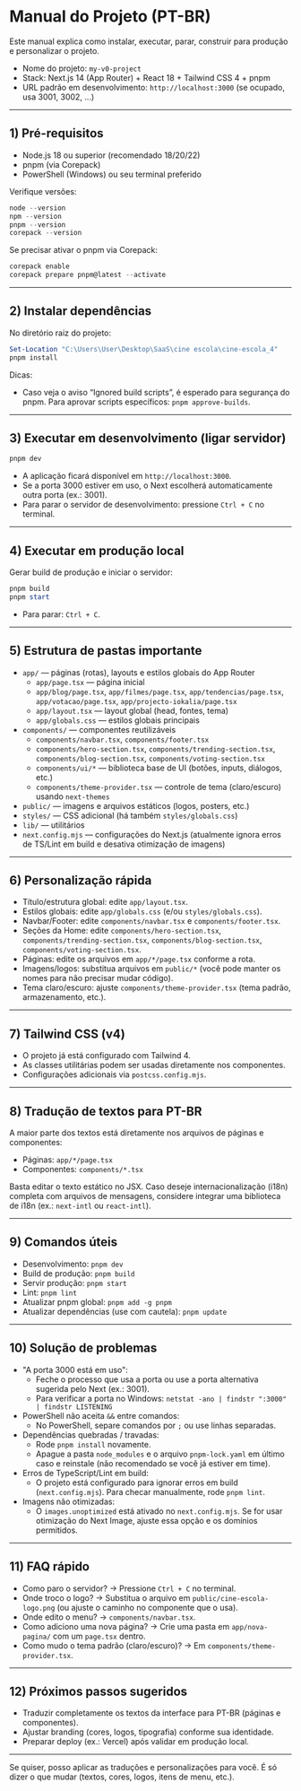 # Manual do Projeto (PT-BR)

Este manual explica como instalar, executar, parar, construir para produção e personalizar o projeto.

- Nome do projeto: `my-v0-project`
- Stack: Next.js 14 (App Router) + React 18 + Tailwind CSS 4 + pnpm
- URL padrão em desenvolvimento: `http://localhost:3000` (se ocupado, usa 3001, 3002, ...)

---

## 1) Pré-requisitos

- Node.js 18 ou superior (recomendado 18/20/22)
- pnpm (via Corepack)
- PowerShell (Windows) ou seu terminal preferido

Verifique versões:
```powershell
node --version
npm --version
pnpm --version
corepack --version
```
Se precisar ativar o pnpm via Corepack:
```powershell
corepack enable
corepack prepare pnpm@latest --activate
```

---

## 2) Instalar dependências

No diretório raiz do projeto:
```powershell
Set-Location "C:\Users\User\Desktop\SaaS\cine escola\cine-escola_4"
pnpm install
```
Dicas:
- Caso veja o aviso “Ignored build scripts”, é esperado para segurança do pnpm. Para aprovar scripts específicos: `pnpm approve-builds`.

---

## 3) Executar em desenvolvimento (ligar servidor)
```powershell
pnpm dev
```
- A aplicação ficará disponível em `http://localhost:3000`.
- Se a porta 3000 estiver em uso, o Next escolherá automaticamente outra porta (ex.: 3001).
- Para parar o servidor de desenvolvimento: pressione `Ctrl + C` no terminal.

---

## 4) Executar em produção local

Gerar build de produção e iniciar o servidor:
```powershell
pnpm build
pnpm start
```
- Para parar: `Ctrl + C`.

---

## 5) Estrutura de pastas importante

- `app/` — páginas (rotas), layouts e estilos globais do App Router
  - `app/page.tsx` — página inicial
  - `app/blog/page.tsx`, `app/filmes/page.tsx`, `app/tendencias/page.tsx`, `app/votacao/page.tsx`, `app/projecto-iokalia/page.tsx`
  - `app/layout.tsx` — layout global (head, fontes, tema)
  - `app/globals.css` — estilos globais principais
- `components/` — componentes reutilizáveis
  - `components/navbar.tsx`, `components/footer.tsx`
  - `components/hero-section.tsx`, `components/trending-section.tsx`, `components/blog-section.tsx`, `components/voting-section.tsx`
  - `components/ui/*` — biblioteca base de UI (botões, inputs, diálogos, etc.)
  - `components/theme-provider.tsx` — controle de tema (claro/escuro) usando `next-themes`
- `public/` — imagens e arquivos estáticos (logos, posters, etc.)
- `styles/` — CSS adicional (há também `styles/globals.css`)
- `lib/` — utilitários
- `next.config.mjs` — configurações do Next.js (atualmente ignora erros de TS/Lint em build e desativa otimização de imagens)

---

## 6) Personalização rápida

- Título/estrutura global: edite `app/layout.tsx`.
- Estilos globais: edite `app/globals.css` (e/ou `styles/globals.css`).
- Navbar/Footer: edite `components/navbar.tsx` e `components/footer.tsx`.
- Seções da Home: edite `components/hero-section.tsx`, `components/trending-section.tsx`, `components/blog-section.tsx`, `components/voting-section.tsx`.
- Páginas: edite os arquivos em `app/*/page.tsx` conforme a rota.
- Imagens/logos: substitua arquivos em `public/*` (você pode manter os nomes para não precisar mudar código).
- Tema claro/escuro: ajuste `components/theme-provider.tsx` (tema padrão, armazenamento, etc.).

---

## 7) Tailwind CSS (v4)

- O projeto já está configurado com Tailwind 4.
- As classes utilitárias podem ser usadas diretamente nos componentes.
- Configurações adicionais via `postcss.config.mjs`.

---

## 8) Tradução de textos para PT-BR

A maior parte dos textos está diretamente nos arquivos de páginas e componentes:
- Páginas: `app/*/page.tsx`
- Componentes: `components/*.tsx`

Basta editar o texto estático no JSX. Caso deseje internacionalização (i18n) completa com arquivos de mensagens, considere integrar uma biblioteca de i18n (ex.: `next-intl` ou `react-intl`).

---

## 9) Comandos úteis

- Desenvolvimento: `pnpm dev`
- Build de produção: `pnpm build`
- Servir produção: `pnpm start`
- Lint: `pnpm lint`
- Atualizar pnpm global: `pnpm add -g pnpm`
- Atualizar dependências (use com cautela): `pnpm update`

---

## 10) Solução de problemas

- "A porta 3000 está em uso":
  - Feche o processo que usa a porta ou use a porta alternativa sugerida pelo Next (ex.: 3001).
  - Para verificar a porta no Windows: `netstat -ano | findstr ":3000" | findstr LISTENING`
- PowerShell não aceita `&&` entre comandos:
  - No PowerShell, separe comandos por `;` ou use linhas separadas.
- Dependências quebradas / travadas:
  - Rode `pnpm install` novamente.
  - Apague a pasta `node_modules` e o arquivo `pnpm-lock.yaml` em último caso e reinstale (não recomendado se você já estiver em time).
- Erros de TypeScript/Lint em build:
  - O projeto está configurado para ignorar erros em build (`next.config.mjs`). Para checar manualmente, rode `pnpm lint`.
- Imagens não otimizadas:
  - O `images.unoptimized` está ativado no `next.config.mjs`. Se for usar otimização do Next Image, ajuste essa opção e os domínios permitidos.

---

## 11) FAQ rápido

- Como paro o servidor? → Pressione `Ctrl + C` no terminal.
- Onde troco o logo? → Substitua o arquivo em `public/cine-escola-logo.png` (ou ajuste o caminho no componente que o usa).
- Onde edito o menu? → `components/navbar.tsx`.
- Como adiciono uma nova página? → Crie uma pasta em `app/nova-pagina/` com um `page.tsx` dentro.
- Como mudo o tema padrão (claro/escuro)? → Em `components/theme-provider.tsx`.

---

## 12) Próximos passos sugeridos

- Traduzir completamente os textos da interface para PT-BR (páginas e componentes).
- Ajustar branding (cores, logos, tipografia) conforme sua identidade.
- Preparar deploy (ex.: Vercel) após validar em produção local.

---

Se quiser, posso aplicar as traduções e personalizações para você. É só dizer o que mudar (textos, cores, logos, itens de menu, etc.).

